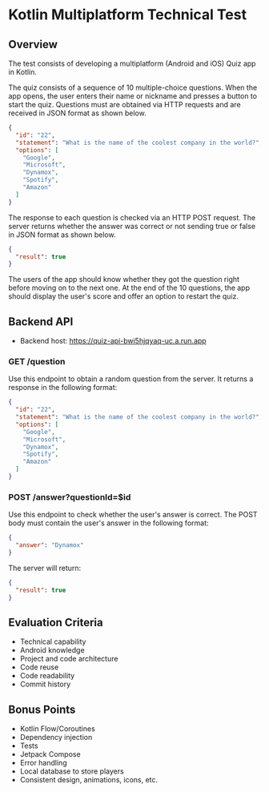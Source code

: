 # Kotlin Multiplatform Technical Test

## Overview

The test consists of developing a multiplatform (Android and iOS) Quiz app in Kotlin.

The quiz consists of a sequence of 10 multiple-choice questions. When the app opens, the user enters their name or nickname and presses a button to start the quiz. Questions must are obtained via HTTP requests and are received in JSON format as shown below.

```json
{
  "id": "22",
  "statement": "What is the name of the coolest company in the world?",
  "options": [
    "Google",
    "Microsoft",
    "Dynamox",
    "Spotify",
    "Amazon"
  ]
}
```

The response to each question is checked via an HTTP POST request. The server returns whether the answer was correct or not sending true or false in JSON format as shown below.

```json
{
  "result": true
}
```

The users of the app should know whether they got the question right before moving on to the next one. At the end of the 10 questions, the app should display the user's score and offer an option to restart the quiz.

## Backend API

- Backend host: https://quiz-api-bwi5hjqyaq-uc.a.run.app

### GET /question

Use this endpoint to obtain a random question from the server. It returns a response in the following format:

```json
{
  "id": "22",
  "statement": "What is the name of the coolest company in the world?",
  "options": [
    "Google",
    "Microsoft",
    "Dynamox",
    "Spotify",
    "Amazon"
  ]
}
```

### POST /answer?questionId=$id

Use this endpoint to check whether the user's answer is correct. The POST body must contain the user's answer in the following format:

```json
{
  "answer": "Dynamox"
}
```

The server will return:

```json
{
  "result": true
}
```

## Evaluation Criteria

- Technical capability
- Android knowledge
- Project and code architecture
- Code reuse
- Code readability
- Commit history

## Bonus Points

- Kotlin Flow/Coroutines
- Dependency injection
- Tests
- Jetpack Compose
- Error handling
- Local database to store players
- Consistent design, animations, icons, etc.